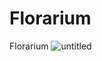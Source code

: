 # Florarium
Florarium
![untitled](https://github.com/levilevant0/Florarium/assets/133273757/a1d43f7d-813d-44e8-9af0-bb0592961d2c)
